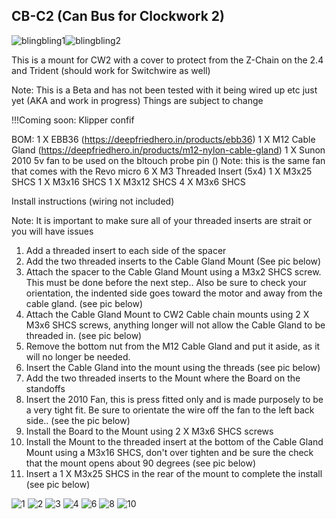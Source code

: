 
## CB-C2 (Can Bus for Clockwork 2)

![blingbling1](xxx.jpeg)![blingbling2](xxx.jpeg)


This is a mount for CW2 with a cover to protect from the Z-Chain on the 2.4 and Trident (should work for Switchwire as well)

Note: This is a Beta and has not been tested with it being wired up etc just yet (AKA and work in progress) Things are subject to change

!!!Coming soon: Klipper confif

BOM:
	1 X EBB36 (https://deepfriedhero.in/products/ebb36)
	1 X M12 Cable Gland (https://deepfriedhero.in/products/m12-nylon-cable-gland)
	1 X Sunon 2010 5v fan to be used on the bltouch probe pin ()
		Note: this is the same fan that comes with the Revo micro
	6 X M3 Threaded Insert (5x4)
	1 X M3x25 SHCS
	1 X M3x16 SHCS
	1 X M3x12 SHCS
	4 X M3x6 SHCS
	

Install instructions (wiring not included)

Note:
	It is important to make sure all of your threaded inserts are strait or you will have issues

1. Add a threaded insert to each side of the spacer
2. Add the two threaded inserts to the Cable Gland Mount (See pic below)
3. Attach  the spacer to the Cable Gland Mount using a M3x2 SHCS screw. This must be done before the next step.. Also be sure to check your orientation, the indented side goes toward the motor and away from the cable gland. (see pic below) 
4. Attach the Cable Gland Mount to CW2 Cable chain mounts using 2 X M3x6 SHCS screws, anything longer will not allow the Cable Gland to be threaded in. (see pic below)
5. Remove the bottom nut from the M12 Cable Gland and put it aside, as it will no longer be needed. 
6. Insert the Cable Gland into the mount using the threads (see pic below)
7. Add the two threaded inserts to the Mount where the Board on the standoffs
8. Insert the 2010 Fan, this is press fitted only and is made purposely to be a very tight fit. Be sure to orientate the wire off the fan to the left back side.. (see the pic below)
9. Install the Board to the Mount using 2 X M3x6 SHCS screws
10. Install the Mount to the threaded insert at the bottom of the Cable Gland Mount using a M3x16 SHCS, don't over tighten and be sure the check that the mount opens about 90 degrees (see pic below)
11. Insert a 1 X M3x25 SHCS in the rear of the mount to complete the install (see pic below) 


![1](xxx.jpeg)
![2](xxx.jpeg)
![3](xxx.jpeg)
![4](xxx.jpeg)
![6](xxx.jpeg)
![8](xxx.jpeg)
![10](xxx.jpeg)


